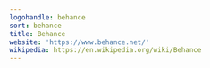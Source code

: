 ```yaml
---
logohandle: behance
sort: behance
title: Behance
website: 'https://www.behance.net/'
wikipedia: https://en.wikipedia.org/wiki/Behance
---
```


